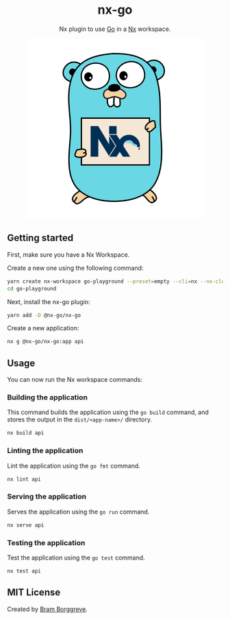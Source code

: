 <div align="center">
  <h1>nx-go</h1>
  <p>Nx plugin to use <a href="https://go.dev">Go</a> in a <a href="https://nx.dev">Nx</a> workspace.</p>
  <img src="nx-go-logo.png" title="nx-go" alt="nx-go logo">
</div>

## Getting started

First, make sure you have a Nx Workspace. 

Create a new one using the following command: 

```bash
yarn create nx-workspace go-playground --preset=empty --cli=nx --nx-cloud true
cd go-playground
```

Next, install the nx-go plugin:

```bash
yarn add -D @nx-go/nx-go
```

Create a new application:

```bash
nx g @nx-go/nx-go:app api
```

## Usage

You can now run the Nx workspace commands:

### Building the application

This command builds the application using the `go build` command, and stores the output in the `dist/<app-name>/` directory.

```bash
nx build api
```

### Linting the application

Lint the application using the `go fmt` command.

```bash
nx lint api
```

### Serving the application

Serves the application using the `go run` command.

```bash
nx serve api
```

### Testing the application

Test the application using the `go test` command.

```bash
nx test api
```

## MIT License

Created by [Bram Borggreve](https://github.com/beeman). 
